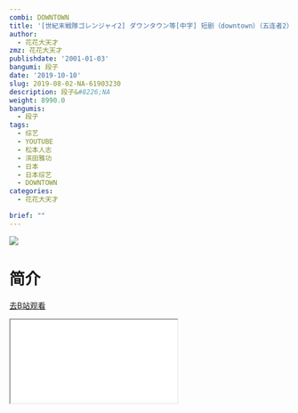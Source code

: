 ```yaml
---
combi: DOWNTOWN
title: '[世紀末戦隊ゴレンジャイ2] ダウンタウン等[中字] 短剧（downtown）（五连者2）'
author:
  - 花花大天才
zmz: 花花大天才
publishdate: '2001-01-03'
bangumi: 段子
date: '2019-10-10'
slug: 2019-08-02-NA-61903230
description: 段子&#8226;NA
weight: 8990.0
bangumis:
  - 段子
tags:
  - 综艺
  - YOUTUBE
  - 松本人志
  - 滨田雅功
  - 日本
  - 日本综艺
  - DOWNTOWN
categories:
  - 花花大天才

brief: ""
---
```

![](https://raw.githubusercontent.com/tcgriffith/owaraisite/master/static/tmpimg/ea22ccdd939f4d04d334a8ceaf7bd01ec40af5ff.jpg.480.jpg)
# 简介  
  

[去B站观看](https://www.bilibili.com/video/av61903230/)
<div class ="resp-container"><iframe class="testiframe" src="//player.bilibili.com/player.html?aid=61903230"", scrolling="no", allowfullscreen="true" > </iframe></div> 

